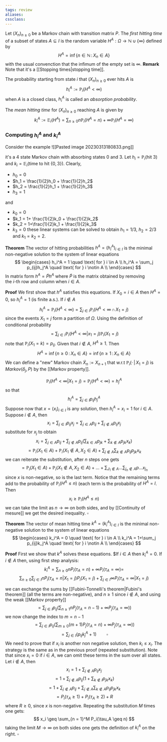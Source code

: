 ```yaml
---
tags: review
aliases:
cssclass:
---
```

 
Let $(X_n)_{n \geq 0}$ be a Markov chain with transition matrix $P$. 
The _first hitting time_ of a subset of states $A \subseteq I$ is the random variable $H^A: \Omega \to \mathbb{N} \cup \{\infty\}$ defined by
$$
H^A = \inf \{n \in \mathbb{N} \,:\, X_n \in A\}
$$
with the usual convenction that the infimum of the empty set is $\infty$.
**Remark** Note that it's a [[Stopping times|stopping time]].

The probability starting from state $i$ that $(X_n)_{n\geq 0}$ ever hits $A$ is
$$
h_i^A := \mathbb{P}_i(H^A < \infty)
$$
when $A$ is a closed class, $h_i^A$ is called an _absorption probability_.

The _mean hitting time_ for $(X_n)_{n\geq 0}$ reaching $A$ is given by
$$
k_i^A := \mathbb{E}_i(H^A) = \sum_{n \geq 0} n \mathbb{P}_i(H^A = n) + \infty \mathbb{P}_i(H^A = \infty)
$$
### Computing $h_i^A$ and $k_i^A$ 

Consider the example
![[Pasted image 20230313180833.png]]

it's a $4$ state Markov chain with absorbing states $0$ and $3$.
Let $h_i = \mathbb{P}_i(\text{hit }3)$ and  $k_i = \mathbb{E}_i(\text{time to hit } \{0,3\})$. 
Clearly,

- $h_0 = 0$
- $h_1 = \frac{1}{2}h_0 + \frac{1}{2}h_2$
- $h_2 = \frac{1}{2}h_1 + \frac{1}{2}h_3$
- $h_3 = 1$

and
- $k_0 = 0$
- $k_1 = 1+ \frac{1}{2}k_0 + \frac{1}{2}k_2$
- $k_2 = 1+\frac{1}{2}k_1 + \frac{1}{2}k_3$
- $k_3 = 0$
these linear systems can be solved to obtain $h_1 = 1/3$, $h_2 = 2/3$ and $k_1=k_2 = 2$.

**Theorem** The vector of hitting probabilities $h^A = (h_i^A)_{i \in I}$ is the minimal non-negative solution to the system of linear equations
$$
\begin{cases}
h_i^A = 1 \quad \text{ for } i \in A \\
h_i^A = \sum_j p_{ij}h_j^A \quad \text{ for } i \notin A \\
\end{cases}
$$
In matrix form $h^A = \tilde P h^A$ where $\tilde P$ is the matrix obtained by removing  
the $i$-th row and column when $i \in A$.

**Proof** We first show that $h^A$ satisfies this equations. If $X_0 = i \in A$ then $H^A = 0$, so $h_i^A = 1$ (is finite a.s.).
If $i \notin A$ 
$$
h_i^A = \mathbb{P}_i(H^A < \infty) = \sum_{j \in I} \mathbb{P}_i(H^A < \infty \,\cap\, X_1 = j)
$$
since the events $X_1 = j$ form a partition of $\Omega$. Using the definition of conditional probability
$$
= \sum_{j \in I} \mathbb{P}_i(H^A < \infty \vert x_1 = j) \mathbb{P}_i(X_1 = j)
$$
note that $\mathbb{P}_i(X_1 = k) = p_{ij}$. 
Given that $i \notin A$, $H^A \geq 1$. Then 
$$
H^A = \inf \{n \geq 0 \,:\, X_n \in A\} = \inf \{n \geq 1 \,:\, X_n \in A\}
$$
We can define a "new" Markov chain $\tilde X_n := X_{n+1}$ that w.r.t $\mathbb{P}_i(\cdot \,|\, X_1 = j)$ is $Markov(\delta_j, P)$ by the [[Markov property]].

$$
\mathbb{P}_i(H^A < \infty \vert X_1=j) = \mathbb{P}_j(H^A < \infty) = h_j^A
$$
so that 
$$
h_i^A = \sum_{j \in I} p_{ij}h_j^A
$$
Suppose now that $x = (x_i)_{i \in I}$ is any solution, then $h_i^A = x_i = 1$ for $i \in A$. Suppose $i \notin A$, then
$$
x_i = \sum_{j \in I} p_{ij}x_j = \sum_{j \in A} p_{ij} + \sum_{j \notin A} p_{ij}x_j
$$
substitute for $x_j$ to obtain
$$
x_i = \sum_{j \in A} p_{ij} + \sum_{j \notin A} p_{ij}\left(\sum_{k \in A} p_{jk} + \sum_{k \notin A} p_{jk}x_k\right)
$$
$$
= \mathbb{P}_i(X_1 \in A) + \mathbb{P}_i(X_1 \notin A,\, X_2 \in A) + \sum_{j \notin A}\sum_{k\notin A} p_{ij}p_{jk}x_k
$$
we can reiterate the substitution, after $n$ steps one gets
$$
= \mathbb{P}_i(X_1 \in A) + \mathbb{P}_i(X_1 \notin A,\, X_2 \in A)+ \dots + \sum_{J_1 \notin A}\dots \sum_{j_n \notin A} p\dots x_{j_n}
$$
since $x$ is non-negative, so is the last term. Notice that the remaining terms add to the probability of $\mathbb{P}_i(H^A \leq n)$ (each term is the probability of $H^A = l$. Then
$$
x_i \geq \mathbb{P}_i(H^A \leq n)
$$
we can take the limit as $n\to\infty$ on both sides, and by [[Continuity of mesure]] we get the desired inequality. $\square$

**Theorem** The vector of mean hitting time  $k^A = (k_i^A)_{i \in I}$ is the minimal non-negative solution to the system of linear equations
$$
\begin{cases}
k_i^A = 0 \quad \text{ for } i \in A \\
k_i^A = 1+\sum_j p_{ij}k_j^A \quad \text{ for } i \notin A \\
\end{cases}
$$

**Proof** First we show that $k^A$ solves these equations. $If $i \in A$ then $k_i^A = 0$. If $i \notin A$ then, using first step analysis:
$$
k_i^A = \sum_{n \geq 0} nP_i(\tau_A = n) + \infty P_i(\tau_A = \infty) = 
$$
$$
\sum_{n \geq 0}\sum_{j \in I} nP_i(\tau_A = n|X_1 = j)P_i(X_1=j) + \sum_{j \in I}\infty P_i(\tau_A = \infty| X_1=j)
$$

we can exchange the sums by [[Fubini-Tonnelli's theorem|Fubini's theorem]] (all the terms are non-negative), and $n\geq 1$ since $i \notin A$, and using the weak [[Markov property]]
$$
= \sum_{j \in I}p_{ij}\left( \sum_{n\geq 1}nP_j(\tau_A = n-1) + \infty P_j(\tau_A = \infty)\right)
$$
we now change the index to $m = n-1$ 
$$
= \sum_{j \in I}p_{ij}\left( \sum_{m\geq 0}(m+1)P_j(\tau_A = n) + \infty P_j(\tau_A = \infty)\right)
$$
$$
= \sum_{j \in I} (p_{ij}k_j^A + 1) \qquad \square
$$
We need to prove that if $x_i$ is another non negative solution, then $k_i \leq x_i$. The strategy is the same as in the previous proof (repeated substitution). Note that since $x_i = 0$ if $i \in A$, we can omit these terms in the sum over all states. 
Let $i \notin A$, then
$$
x_i = 1 + \sum_{j \notin A} p_{ij}x_j
$$
$$
= 1 + \sum_{j \notin A} p_{ij}\left( 1+\sum_{k \notin I} p_{jk}x_k\right)
$$
$$
= 1 + \sum_{j \notin A} p_{ij} + \sum_{j \notin A}\sum_{k \notin A}p_{ij}p_{jk}x_k
$$
$$
= P_i(\tau_A \geq 1) + P_i(\tau_A \geq 2) + R
$$
where $R \geq 0$, since $x$ is non-negative. Repeating the substitution $M$ times one gets:
$$
x_i \geq \sum_{n = 1}^M P_i(\tau_A \geq n)
$$
taking the limit $M \to \infty$ on both sides one gets the definition of $k_i^A$ on the right. $\square$


